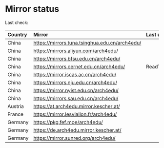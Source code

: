 <script src="./time.js"></script>
# Mirror status
Last check: <script type="text/javascript">localize(1744996864.8358278);</script>

|Country|Mirror|Last update|
|:------|:-----|:----------|
|China|https://mirrors.tuna.tsinghua.edu.cn/arch4edu/|<script type="text/javascript">localize(1744958714);</script>|
|China|https://mirrors.aliyun.com/arch4edu/|<script type="text/javascript">localize(1744958714);</script>|
|China|https://mirrors.bfsu.edu.cn/arch4edu/|<script type="text/javascript">localize(1744958714);</script>|
|China|https://mirrors.cernet.edu.cn/arch4edu/|ReadTimeout|
|China|https://mirror.iscas.ac.cn/arch4edu/|<script type="text/javascript">localize(1744958714);</script>|
|China|https://mirrors.nju.edu.cn/arch4edu/|<script type="text/javascript">localize(1744872396);</script>|
|China|https://mirror.nyist.edu.cn/arch4edu/|<script type="text/javascript">localize(1744958714);</script>|
|China|https://mirrors.sau.edu.cn/arch4edu/|<script type="text/javascript">localize(1731653531);</script>|
|Austria|https://at.arch4edu.mirror.kescher.at/|<script type="text/javascript">localize(1744958714);</script>|
|France|https://mirror.lesviallon.fr/arch4edu/|<script type="text/javascript">localize(1744958714);</script>|
|Germany|https://pkg.fef.moe/arch4edu/|<script type="text/javascript">localize(1744958714);</script>|
|Germany|https://de.arch4edu.mirror.kescher.at/|<script type="text/javascript">localize(1744958714);</script>|
|Germany|https://mirror.sunred.org/arch4edu/|<script type="text/javascript">localize(1744958714);</script>|

<script src="./tablefilter/tablefilter.js"></script>
<script src="./table.js"></script>